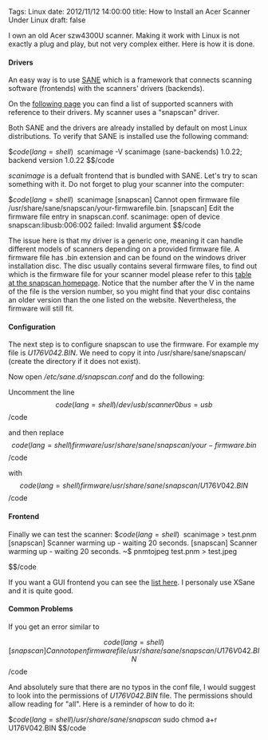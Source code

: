 Tags: Linux
date: 2012/11/12 14:00:00
title: How to Install an Acer Scanner Under Linux
draft: false


I own an old Acer szw4300U scanner. Making it work with Linux is not exactly a plug and play, but not very complex either. Here is how it is done.

#### Drivers

An easy way is to use [SANE](http://www.sane-project.org/) which is a framework that connects scanning software (frontends) with the scanners' drivers (backends). 

On the [following page](http://www.sane-project.org/sane-mfgs.html) you can find a list of supported scanners with reference to their drivers. My scanner uses a "snapscan" driver.

Both SANE and the drivers are already installed by default on most Linux distributions. To verify that SANE is installed use the following command:

$$code(lang=shell)
~$ scanimage -V
scanimage (sane-backends) 1.0.22; backend version 1.0.22
$$/code

*scanimage* is a defualt frontend that is bundled with SANE. Let's try to scan something with it. Do not forget to plug your scanner into the computer:

$$code(lang=shell)
~$ scanimage
[snapscan] Cannot open firmware file /usr/share/sane/snapscan/your-firmwarefile.bin.
[snapscan] Edit the firmware file entry in snapscan.conf.
scanimage: open of device snapscan:libusb:006:002 failed: Invalid argument
$$/code


The issue here is that my driver is a generic one, meaning it can handle different models of scanners depending on a provided firmware file. A firmware file has .bin extension and can be found on the windows driver installation disc. The disc usually contains several firmware files, to find out which is the firmware file for your scanner model please refer to this [table at the snapscan homepage](http://snapscan.sourceforge.net/#supported). Notice that the number after the V in the name of the file is the version number, so you might find that your disc contains an older version than the one listed on the website. Nevertheless, the firmware will still fit.

#### Configuration

The next step is to configure snapscan to use the firmware. For example my file is 
*U176V042.BIN*. We need to copy it into /usr/share/sane/snapscan/ (create the directory if it does not exist). 

Now open */etc/sane.d/snapscan.conf* and do the following:

Uncomment the line 
$$code(lang=shell)
/dev/usb/scanner0 bus=usb
$$/code

and then replace
$$code(lang=shell)
firmware /usr/share/sane/snapscan/your-firmware.bin
$$/code

with
$$code(lang=shell)
firmware /usr/share/sane/snapscan/U176V042.BIN
$$/code

#### Frontend

Finally we can test the scanner:
$$code(lang=shell)
~$ scanimage > test.pnm
[snapscan] Scanner warming up - waiting 20 seconds.
[snapscan] Scanner warming up - waiting 20 seconds.
~$ pnmtojpeg test.pnm > test.jpeg

$$/code

If you want a GUI frontend you can see the [list here](http://www3.sane-project.org/sane-frontends.html). I personaly use XSane and it is quite good.

#### Common Problems

If you get an error similar to 

$$code(lang=shell)
[snapscan] Cannot open firmware file /usr/share/sane/snapscan/U176V042.BIN
$$/code

And absolutely sure that there are no typos in the conf file, I would suggest to look into the permissions of *U176V042.BIN* file. The permissions should allow reading for "all". Here is a reminder of how to do it:

$$code(lang=shell)
/usr/share/sane/snapscan$ sudo chmod a+r U176V042.BIN
$$/code



